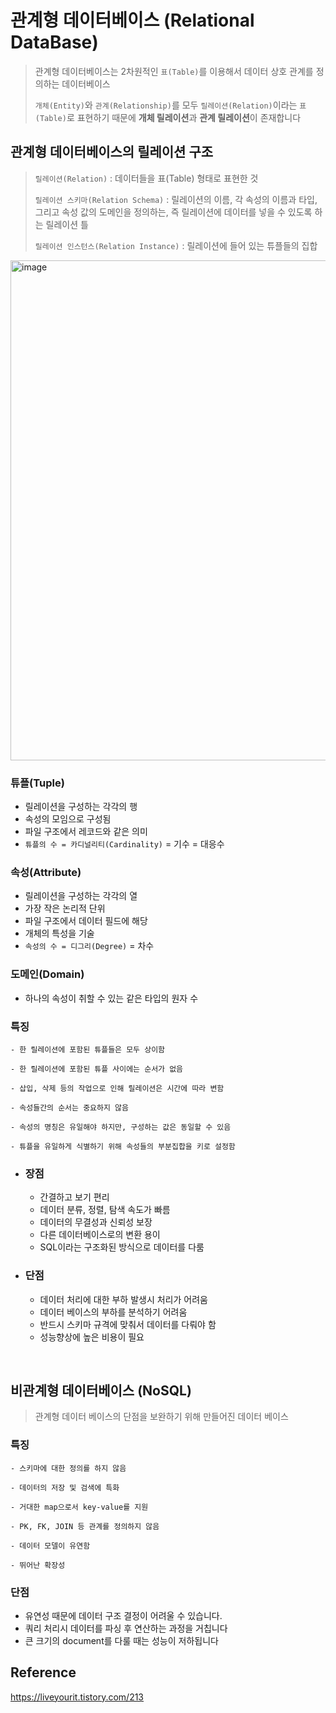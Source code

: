 # 관계형 데이터베이스 (Relational DataBase)

> 관계형 데이터베이스는 2차원적인 `표(Table)`를 이용해서 데이터 상호 관계를 정의하는 데이터베이스
>
> `개체(Entity)`와 `관계(Relationship)`를 모두 `릴레이션(Relation)`이라는 `표(Table)`로 표현하기 때문에 **개체 릴레이션**과 **관계 릴레이션**이 존재합니다

## 관계형 데이터베이스의 릴레이션 구조
> `릴레이션(Relation)` : 데이터들을 표(Table) 형태로 표현한 것
>
> `릴레이션 스키마(Relation Schema)` : 릴레이션의 이름, 각 속성의 이름과 타입, 그리고 속성 값의 도메인을 정의하는, 즉 릴레이션에 데이터를 넣을 수 있도록 하는 릴레이션 틀
>
> `릴레이션 인스턴스(Relation Instance)` :  릴레이션에 들어 있는 튜플들의 집합

<img width="800" alt="image" src="https://user-images.githubusercontent.com/37105602/224597008-b1cbb75c-c447-4894-89cb-30b8d772a2b4.png">

### 튜플(Tuple)
- 릴레이션을 구성하는 각각의 행
- 속성의 모임으로 구성됨
- 파일 구조에서 레코드와 같은 의미
- `튜플의 수 = 카디널리티(Cardinality)` = 기수 = 대응수

### 속성(Attribute)
- 릴레이션을 구성하는 각각의 열
- 가장 작은 논리적 단위
- 파일 구조에서 데이터 필드에 해당
- 개체의 특성을 기술
- `속성의 수 = 디그리(Degree)` = 차수

### 도메인(Domain)
- 하나의 속성이 취할 수 있는 같은 타입의 원자 수

### 특징
```
- 한 릴레이션에 포함된 튜플들은 모두 상이함

- 한 릴레이션에 포함된 튜플 사이에는 순서가 없음

- 삽입, 삭제 등의 작업으로 인해 릴레이션은 시간에 따라 변함

- 속성들간의 순서는 중요하지 않음

- 속성의 명칭은 유일해야 하지만, 구성하는 값은 동일할 수 있음

- 튜플을 유일하게 식별하기 위해 속성들의 부분집합을 키로 설정함
```

* ### 장점
    * 간결하고 보기 편리
    * 데이터 분류, 정렬, 탐색 속도가 빠름
    * 데이터의 무결성과 신뢰성 보장
    * 다른 데이터베이스로의 변환 용이
    * SQL이라는 구조화된 방식으로 데이터를 다룸

* ### 단점
    * 데이터 처리에 대한 부하 발생시 처리가 어려움
    * 데이터 베이스의 부하를 분석하기 어려움
    * 반드시 스키마 규격에 맞춰서 데이터를 다뤄야 함
    * 성능향상에 높은 비용이 필요

<br>

## 비관계형 데이터베이스 (NoSQL)
> 관계형 데이터 베이스의 단점을 보완하기 위해 만들어진 데이터 베이스

### 특징
```
- 스키마에 대한 정의를 하지 않음

- 데이터의 저장 및 검색에 특화

- 거대한 map으로서 key-value를 지원

- PK, FK, JOIN 등 관계를 정의하지 않음

- 데이터 모델이 유연함

- 뛰어난 확장성
```

### 단점
- 유연성 때문에 데이터 구조 결정이 어려울 수 있습니다.
- 쿼리 처리시 데이터를 파싱 후 연산하는 과정을 거칩니다
- 큰 크기의 document를 다룰 때는 성능이 저하됩니다

## Reference
https://liveyourit.tistory.com/213
